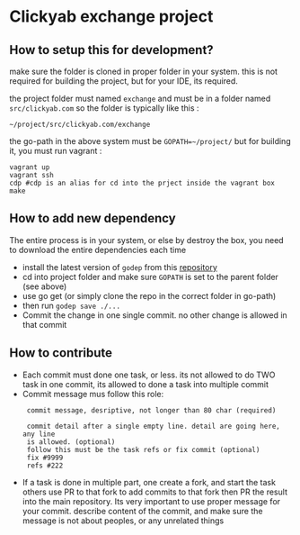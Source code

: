 # Clickyab exchange project  

## How to setup this for development?

make sure the folder is cloned in proper folder in your system. this is 
not required for building the project, but for your IDE, its required. 

the project folder must named `exchange` and must be in a folder named `src/clickyab.com`
so the folder is typically like this : 

`
~/project/src/clickyab.com/exchange
`

the go-path in the above system must be `GOPATH=~/project/` but for building it, 
you must run vagrant : 

```
vagrant up
vagrant ssh 
cdp #cdp is an alias for cd into the prject inside the vagrant box
make
```

## How to add new dependency 

The entire process is in your system, or else by destroy the box, you need to download the 
entire dependencies each time
 - install the latest version of `godep` from this [repository](https://github.com/tools/godep)
 - cd into project folder and make sure `GOPATH` is set to the parent folder (see above)
 - use go get (or simply clone the repo in the correct folder in go-path)
 - then run `godep save ./...`
 - Commit the change in one single commit. no other change is allowed in that commit
 
 
## How to contribute

 - Each commit must done one task, or less. its not allowed to do TWO task in one commit, 
 its allowed to done a task into multiple commit
 - Commit message mus follow this role:
    ```
     commit message, desriptive, not longer than 80 char (required)
     
     commit detail after a single empty line. detail are going here, any line 
     is allowed. (optional)
     follow this must be the task refs or fix commit (optional)
     fix #9999 
     refs #222
    ```
 - If a task is done in multiple part, one create a fork, and start the task
 others use PR to that fork to add commits to that fork then PR the result into the 
 main repository. 
 Its very important to use proper message for your commit. describe content of the 
 commit, and make sure the message is not about peoples, or any unrelated things

